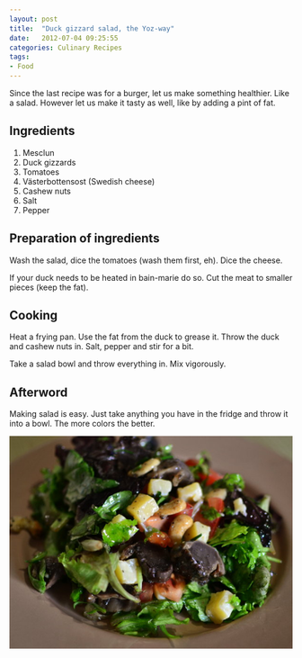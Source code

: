 ```yaml
---
layout: post
title:  "Duck gizzard salad, the Yoz-way"
date:   2012-07-04 09:25:55
categories: Culinary Recipes
tags:
- Food
---
```


Since the last recipe was for a burger, let us make something healthier. Like a
salad. However let us make it tasty as well, like by adding a pint of fat.

## Ingredients

 1. Mesclun
 2. Duck gizzards
 3. Tomatoes
 4. Västerbottensost (Swedish cheese)
 5. Cashew nuts
 6. Salt
 7. Pepper

## Preparation of ingredients

Wash the salad, dice the tomatoes (wash them first, eh). Dice the cheese.

If your duck needs to be heated in bain-marie do so. Cut the meat to smaller
pieces (keep the fat).

## Cooking

Heat a frying pan. Use the fat from the duck to grease it. Throw the duck and
cashew nuts in. Salt, pepper and stir for a bit.

Take a salad bowl and throw everything in. Mix vigorously.

## Afterword

Making salad is easy. Just take anything you have in the fridge and throw it
into a bowl. The more colors the better.

![duck-salad]

 [duck-salad]: /images/duck-salad.jpg "Salad from mesclun, duck gizzards, tomatoes, swedish cheese and cashew nuts"
